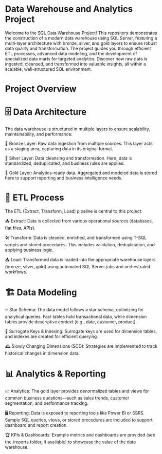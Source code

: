 # Data Warehouse and Analytics Project
Welcome to the SQL Data Warehouse Project! This repository demonstrates the construction of a modern data warehouse using SQL Server, featuring a multi-layer architecture with bronze, silver, and gold layers to ensure robust data quality and transformation. The project guides you through efficient ETL processes, advanced data modeling, and the development of specialized data marts for targeted analytics. Discover how raw data is ingested, cleansed, and transformed into valuable insights, all within a scalable, well-structured SQL environment.

# Project Overview

#  🗄️ Data Architecture
The data warehouse is structured in multiple layers to ensure scalability, maintainability, and performance:

🥉 Bronze Layer: Raw data ingestion from multiple sources. This layer acts as a staging area, capturing data in its original format.

🥈 Silver Layer: Data cleansing and transformation. Here, data is standardized, deduplicated, and business rules are applied.

🥇 Gold Layer: Analytics-ready data. Aggregated and modeled data is stored here to support reporting and business intelligence needs.

#   🔄 ETL Process
The ETL (Extract, Transform, Load) pipeline is central to this project:

📥 Extract: Data is collected from various operational sources (databases, flat files, APIs).

🛠️ Transform: Data is cleaned, enriched, and transformed using T-SQL scripts and stored procedures. This includes validation, deduplication, and applying business logic.

📤 Load: Transformed data is loaded into the appropriate warehouse layers (bronze, silver, gold) using automated SQL Server jobs and orchestrated workflows.


#  🏗️ Data Modeling
⭐ Star Schema: The data model follows a star schema, optimizing for analytical queries. Fact tables hold transactional data, while dimension tables provide descriptive context (e.g., date, customer, product).

🔑 Surrogate Keys & Indexing: Surrogate keys are used for dimension tables, and indexes are created for efficient querying.

🕰️ Slowly Changing Dimensions (SCD): Strategies are implemented to track historical changes in dimension data.


#  📊 Analytics & Reporting
📈 Analytics: The gold layer provides denormalized tables and views for common business questions—such as sales trends, customer segmentation, and performance tracking.

🖥️ Reporting: Data is exposed to reporting tools like Power BI or SSRS. Sample SQL queries, views, or stored procedures are included to support dashboard and report creation.

🏆 KPIs & Dashboards: Example metrics and dashboards are provided (see the /reports folder, if available) to showcase the value of the data warehouse.
